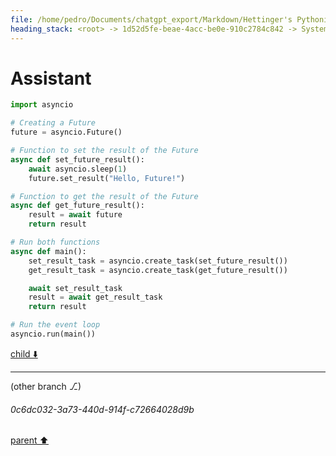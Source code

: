 ```yaml
---
file: /home/pedro/Documents/chatgpt_export/Markdown/Hettinger's Pythonic Coding Style.md
heading_stack: <root> -> 1d52d5fe-beae-4acc-be0e-910c2784c842 -> System -> 990cbfc8-f01c-4465-94d6-e8a9d6fea7b5 -> System -> aaa237dc-dc1e-4222-abfc-c36e07f03dac -> User -> 776fab5c-cc53-47a1-93dc-69a27010cdb2 -> Assistant -> aaa247ef-988b-49a9-9915-daf574ce71f4 -> User -> eeb04c84-cace-44d7-bbf4-3e7201f1b820 -> Assistant -> Table of Contents -> aaa2a5cc-949d-4e45-a2d0-6bec76f30b74 -> User -> 33a36459-de59-441a-b57c-b1d27d5bbad4 -> Assistant -> Futures -> 605be0ce-7fc0-47d8-8fef-58ca8a49c65f -> Assistant
---
```

# Assistant

```python
import asyncio

# Creating a Future
future = asyncio.Future()

# Function to set the result of the Future
async def set_future_result():
    await asyncio.sleep(1)
    future.set_result("Hello, Future!")

# Function to get the result of the Future
async def get_future_result():
    result = await future
    return result

# Run both functions
async def main():
    set_result_task = asyncio.create_task(set_future_result())
    get_result_task = asyncio.create_task(get_future_result())

    await set_result_task
    result = await get_result_task
    return result

# Run the event loop
asyncio.run(main())
```

[child ⬇️](#0c6dc032-3a73-440d-914f-c72664028d9b)

---

(other branch ⎇)
###### 0c6dc032-3a73-440d-914f-c72664028d9b
[parent ⬆️](#605be0ce-7fc0-47d8-8fef-58ca8a49c65f)
